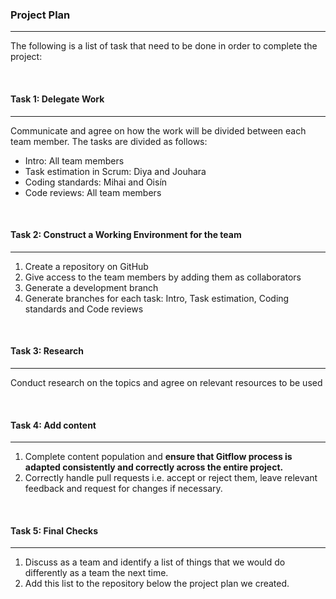 
### Project Plan

---

The following is a list of task that need to be done in order to complete the project:

&nbsp;

#### Task 1: Delegate Work

---
Communicate and agree on how the work will be divided between each team member. The tasks are divided as follows:
+ Intro: All team members
+ Task estimation in Scrum: Diya and Jouhara
+ Coding standards: Mihai and Oisín
+ Code reviews: All team members

&nbsp;

#### Task 2: Construct a Working Environment for the team

---
1. Create a repository on GitHub
2. Give access to the team members by adding them as collaborators
3. Generate a development branch
4. Generate branches for each task: Intro, Task estimation, Coding standards and Code reviews

&nbsp;

#### Task 3: Research

---
Conduct research on the topics and agree on relevant resources to be used

&nbsp;

#### Task 4: Add content

---
1. Complete content population and **ensure that Gitflow process is adapted consistently and correctly across the entire project.**
2. Correctly handle pull requests i.e. accept or reject them, leave relevant feedback and request for changes if necessary.

&nbsp;

#### Task 5: Final Checks

---
1. Discuss as a team and identify a list of things that we would do differently as a team the next time.
2. Add this list to the repository below the project plan we created.